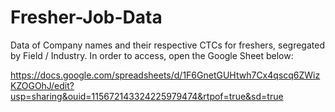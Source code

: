 # Fresher-Job-Data
Data of Company names and their respective CTCs for freshers, segregated by Field / Industry.
In order to access, open the Google Sheet below:

https://docs.google.com/spreadsheets/d/1F6GnetGUHtwh7Cx4qscq6ZWizKZOGOhJ/edit?usp=sharing&ouid=115672143324225979474&rtpof=true&sd=true
